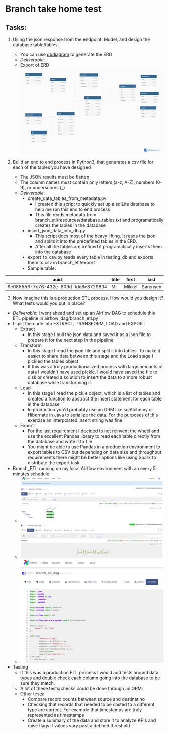 # Branch take home test

## Tasks:

1. Using the json response from the endpoint. Model, and design the database table/tables.
    - You can use [dbdiagram](https://dbdiagram.io/d) to generate the ERD
    - _Deliverable_:
    - Export of ERD ![](branch_etl/resources/images/branch_erd.png)

2. Build an end to end process in Python3, that generates a csv file for each of the tables you have designed
    - The JSON results must be flatten
    - The column names must contain only letters (a-z, A-Z), numbers (0-9), or underscores (_)
    - _Deliverable_:
        - create_data_tables_from_metadata.py:
            - I created this script to quickly set up a sqlLite database to help me run this end to end process
            - This file reads metadata from branch_etl/resources/database_tables.txt and programatically creates the
              tables in the database
        - insert_json_data_into_db.py
            - This script does most of the heavy lifting. It reads the json and splits it into the predefined tables in
              the ERD.
            - After all the tables are defined it programatically inserts them into the database
        - export_to_csv.py reads every table in testing_db and exports them to csv in branch_etl/export
        - Sample table:

|uuid|title|first|last|
|---|---|---|---|
|9e085556-7c76-432e-809d-fdc8c8729834|Mr|Mikkel|Sørensen|

3. Now imagine this is a production ETL process. How would you design it? What tests would you put in place?

- _Deliverable_: I went ahead and set up an Airflow DAG to schedule this ETL pipeline in airflow_dag/branch_etl.py
- I split the code into EXTRACT, TRANSFORM, LOAD and EXPORT
    - Extract
        - In this stage I pull the json data and saved it as a json file to prepare it for the next step in the pipeline
    - Transform
        - In this stage I read the json file and split it into tables. To make it easier to share data between this
          stage and the Load stage I pickled the tables object
        - If this was a truly productionalized process with large amounts of data I wouldn't have used pickle. I would
          have saved the file to disk or created a solution to insert the data to a more robust database while
          transforming it.
    - Load
        - In this stage I read the pickle object, which is a list of tables and created a function to abstract the
          insert statement for each table in the database
        - In production you'd probably use an ORM like sqlAlchemy or Hibernate in Java to serialize the data. For the
          purposes of this exercise an interpolated insert string was fine
    - Export
        - For the last requirement I decided to not reinvent the wheel and use the excellent Pandas library to read each
          table directly from the database and write it to file
        - You might be able to use Pandas in a production environment to export tables to CSV but depending on data size
          and throughput requirements there might be better options like using Spark to distribute the export task
- Branch_ETL running on my local Airflow environment with an every 5 minutes schedule
    - ![](branch_etl/resources/images/branch_dag_tree)
    - ![](branch_etl/resources/images/branch_dag_graph.png)
    - ![](branch_etl/resources/images/branch_dag_code.png)
- Testing
    - If this was a production ETL process I would add tests around data types and double check each column going into
      the database to be sure they match.
    - A lot of these tests/checks could be done through an ORM.
    - Other tests:
        - Compare record counts between source and destinatino
        - Checking that records that needed to be casted to a different type are correct. For example that timestamps
          are truly represented as timestamps
        - Create a summary of the data and store it to analyze KPIs and raise flags if values vary past a defined
          threshold